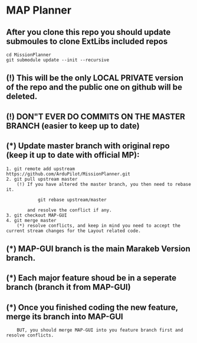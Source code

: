 # MAP Planner
## After you clone this repo you should update submoules to clone ExtLibs included repos
    cd MissionPlanner
    git submodule update --init --recursive
## (!) This will be the only LOCAL PRIVATE version of the repo and the public one on github will be deleted.
## (!) DON"T EVER DO COMMITS ON THE MASTER BRANCH (easier to keep up to date)

## (*) Update master branch with original repo (keep it up to date with official MP):

    1. git remote add upstream https://github.com/ArduPilot/MissionPlanner.git
    2. git pull upstream master
        (!) If you have altered the master branch, you then need to rebase it.

                git rebase upstream/master

            and resolve the conflict if any.
    3. git checkout MAP-GUI
    4. git merge master
        (*) resolve conflicts, and keep in mind you need to accept the current stream changes for the Layout related code.
        
## (*) MAP-GUI branch is the main Marakeb Version branch.
## (*) Each major feature shoud be in a seperate branch (branch it from MAP-GUI)
## (*) Once you finished coding the new feature, merge its branch into MAP-GUI
        BUT, you should merge MAP-GUI into you feature branch first and resolve conflicts.
 